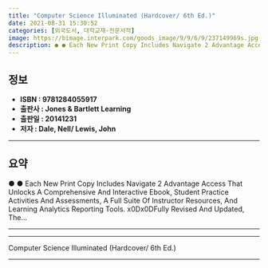 ```yaml
---
title: "Computer Science Illuminated (Hardcover/ 6th Ed.)"
date: 2021-08-31 15:30:52
categories: [외국도서, 대학교재-전문서적]
image: https://bimage.interpark.com/goods_image/9/9/6/9/237149969s.jpg
description: ● ● Each New Print Copy Includes Navigate 2 Advantage Access That Unlocks A Comprehensive And Interactive Ebook, Student Practice Activities And Assessments,
---
```


## **정보**

- **ISBN : 9781284055917**
- **출판사 : Jones & Bartlett Learning**
- **출판일 : 20141231**
- **저자 : Dale, Nell/ Lewis, John**

------



## **요약**

●  ●  Each New Print Copy Includes Navigate 2 Advantage Access That Unlocks A Comprehensive And Interactive Ebook, Student Practice Activities And Assessments, A Full Suite Of Instructor Resources, And Learning Analytics Reporting Tools. x0Dx0DFully Revised And Updated, The... 

------



------


Computer Science Illuminated (Hardcover/ 6th Ed.) 

------


